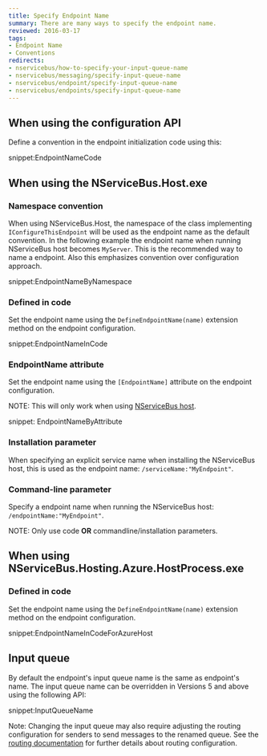 ```yaml
---
title: Specify Endpoint Name
summary: There are many ways to specify the endpoint name.
reviewed: 2016-03-17
tags:
- Endpoint Name
- Conventions
redirects:
- nservicebus/how-to-specify-your-input-queue-name
- nservicebus/messaging/specify-input-queue-name
- nservicebus/endpoint/specify-input-queue-name
- nservicebus/endpoints/specify-input-queue-name
---
```



## When using the configuration API

Define a convention in the endpoint initialization code using this:

snippet:EndpointNameCode


## When using the NServiceBus.Host.exe


### Namespace convention

When using NServiceBus.Host, the namespace of the class implementing `IConfigureThisEndpoint` will be used as the endpoint name as the default convention. In the following example the endpoint name when running NServiceBus host becomes `MyServer`. This is the recommended way to name a endpoint. Also this emphasizes convention over configuration approach.

snippet:EndpointNameByNamespace

### Defined in code

Set the endpoint name using the `DefineEndpointName(name)` extension method on the endpoint configuration.

snippet:EndpointNameInCode

### EndpointName attribute

Set the endpoint name using the `[EndpointName]` attribute on the endpoint configuration.

NOTE: This will only work when using [NServiceBus host](/nservicebus/hosting/nservicebus-host/).

snippet: EndpointNameByAttribute


### Installation parameter

When specifying an explicit service name when installing the NServiceBus host, this is used as the endpoint name: `/serviceName:"MyEndpoint"`.


### Command-line parameter

Specify a endpoint name when running the NServiceBus host: `/endpointName:"MyEndpoint"`.

NOTE: Only use code **OR** commandline/installation parameters.

## When using NServiceBus.Hosting.Azure.HostProcess.exe

### Defined in code

Set the endpoint name using the `DefineEndpointName(name)` extension method on the endpoint configuration.

snippet:EndpointNameInCodeForAzureHost

## Input queue

By default the endpoint's input queue name is the same as endpoint's name. The input queue name can be overridden in Versions 5 and above using the following API:

snippet:InputQueueName

Note: Changing the input queue may also require adjusting the routing configuration for senders to send messages to the renamed queue. See the [routing documentation](/nservicebus/messaging/routing.md) for further details about routing configuration.

